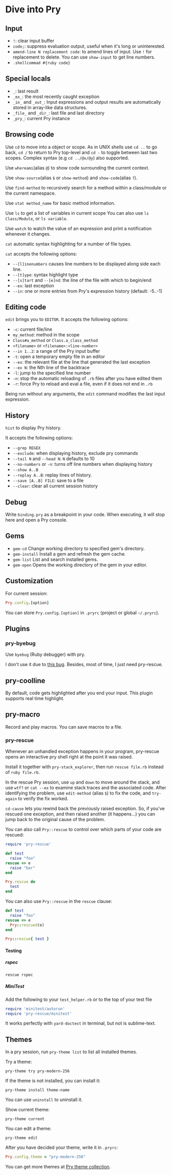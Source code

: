 # Dive into Pry

## Input

- `!`: clear input buffer
- `code;`: suppress evaluation output, useful when it's long or uninterested.
- `amend-line N replacement code`: to amend lines of input. Use `!` for replacement to delete. You can use `show-input` to get line numbers.
- `.shellcommad #{ruby code}`

## Special locals

- `_`: last result
- `_ex_`: the most recently caught exception
- `_in_` and `_out_`: Input expressions and output results are automatically stored in array-like data structures.
- `_file_` and `_dir_`: last file and last directory
- `_pry_`: current Pry instance

## Browsing code

Use `cd` to move into a object or scope.
As in UNIX shells use `cd ..` to go
back, `cd /` to return to Pry top-level and `cd -` to toggle between last two
scopes. Complex syntax (e.g `cd ../@x/@y`) also supported.

Use `whereami`(alias `@`) to show code surrounding the current context.

Use `show-source`(alias `$` or `show-method`) and `show-code`(alias `?`).

Use `find-method` to recursively search for a method within a class/module or the current namespace.

Use `stat method_name` for basic method information.

Use `ls` to get a list of variables in current scope
You can also use `ls Class/Module`, or `ls variable`.

Use `watch` to watch the value of an expression and print a notification whenever it changes.

`cat` automatic syntax highlighting for a number of file types.

`cat` accepts the following options:

- `--[l]inenumbers` causes line numbers to be displayed along side each line.
- `--[t]ype`: syntax highlight type
- `--[s]tart` and `--[e]nd`: the line of the file with which to begin/end
- `--ex`: last exception
- `--in`: one or more entries from Pry's expression history (default: -5..-1)

## Editing code

`edit` brings you to `EDITOR`.
It accepts the following options:

* `-c`: current file/line
* `my_method`: method in the scope
* `Class#a_method` or `Class.a_class_method`
* `<filename>` or `<filename>:<line-number>`
* `--in 1..2`: a range of the Pry input buffer
* `-t`: open a temporary empty file in an editor
* `--ex`: the relevant file at the line that generated the last exception
* `--ex N`: the Nth line of the backtrace
* `-l`: jump to the specified line number
* `-n`: stop the automatic reloading of `.rb` files after you have edited them
* `-r`: force Pry to reload and eval a file, even if it does not end in `.rb`

Being run without any arguments, the `edit` command modifies the last input expression.

## History

`hist` to display Pry history.

It accepts the following options:

- `--grep REGEX`
- `--exclude`: when displaying history, exclude pry commands
- `--tail N` and `--head N`: `N` defaults to 10
- `--no-numbers` or `-n`: turns off line numbers when displaying history
- `--show A..B`
- `--replay A..B`: replay lines of history.
- `--save [A..B] FILE`: save to a file
- `--clear`: clear all current session history

## Debug

Write `binding.pry` as a breakpoint in your code. When executing, it
will stop here and open a Pry console.

## Gems

- `gem-cd` Change working directory to specified gem's directory.
- `gem-install` Install a gem and refresh the gem cache.
- `gem-list` List and search installed gems.
- `gem-open` Opens the working directory of the gem in your editor.

## Customization

For current session:

```ruby
Pry.config.[option]
```

You can store `Pry.config.[option]` in `.pryrc` (project or global `~/.pryrc`).

## Plugins

### pry-byebug

Use `byebug` (Ruby debugger) with pry.

I don't use it due to [this bug](https://github.com/deivid-rodriguez/pry-byebug/issues/44).
Besides, most of time, I just need pry-rescue.

## pry-coolline

By default, code gets highlighted after you end your input.
This plugin supports real time highlight.

## pry-macro

Record and play macros.
You can save macros to a file.

### pry-rescue

Whenever an unhandled exception happens in your program, pry-rescue opens an interactive pry shell right at the point it was raised.

Install it together with `pry-stack_explorer`, then run `rescue file.rb` instead of `ruby file.rb`.

In the rescue Pry session, use `up` and `down` to move around the stack, and use `wtf?` or `cat --ex` to examine stack traces and the associated code.
After identifying the problem, use `edit-method` (alias `$`) to fix the code, and `try-again` to verify the fix worked.

`cd-cause` lets you rewind back the previously raised exception. So, if you've rescued one exception, and then raised another (it happens…) you can jump back to the original cause of the problem.

You can also call `Pry::rescue` to control over which parts of your code are rescued:

```ruby
require 'pry-rescue'

def test
  raise "foo"
rescue => e
  raise "bar"
end

Pry.rescue do
  test
end
```

You can also use `Pry::rescue` in the `rescue` clause:

```ruby
def test
  raise "foo"
rescue => e
  Pry::rescued(e)
end

Pry::rescue{ test }
```

#### Testing

##### rspec

```sh
rescue rspec
```

##### MiniTest

Add the following to your `test_helper.rb` or to the top of your test file

```ruby
require 'minitest/autorun'
require 'pry-rescue/minitest'
```

It works perfectly with `yard-doctest` in terminal, but not is
sublime-text.

## Themes

In a pry session, run `pry-theme list` to list all installed themes.

Try a theme:

```pry
pry-theme try pry-modern-256
```

If the theme is not installed, you can install it:

```pry
pry-theme install theme-name
```

You can use `uninstall` to uninstall it.

Show current theme:

```pry
pry-theme current
```

You can edit a theme:

```pry
pry-theme edit
```

After you have decided your theme, write it in `.pryrc`:

```ruby
Pry.config.theme = "pry-modern-256"
```

You can get more themes at [Pry theme collection](https://github.com/kyrylo/pry-theme-collection).
